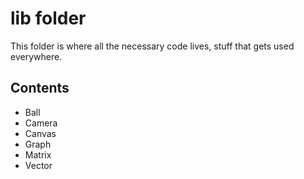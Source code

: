 # lib folder
This folder is where all the necessary code lives, stuff that gets used everywhere.

## Contents
- Ball
- Camera
- Canvas
- Graph
- Matrix
- Vector